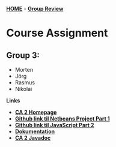 [**HOME**](index.md) - [**Group Review**](/groupreview.md)



# Course Assignment 

## Group 3: 
* Morten
* Jörg
* Rasmus
* Nikolai


**Links**

* <a href="https://www.joergoertel.com/week7/" target="_blank">**CA 2 Homepage**</a>
* <a href="https://github.com/MortenFeldtStudent/CA2Gruppe3" target="_blank">**Github link til Netbeans Project Part 1**</a>
* <a href="https://github.com/tysker/Semester-3-Course-Assignment-2" target="_blank">**Github link til JavaScript Part 2**</a>
* <a href="https://docs.google.com/document/d/1N8gNPhAxuV0p3r3Mmluhbf-ZhQOLApIpVIpDofZ65lc/edit?usp=sharing" target="_blank">**Dokumentation**</a>
* <a href="https://mortenfeldtstudent.github.io/CA2Gruppe3/index.html?overview-summary.html" target="_blank">**CA 2 Javadoc**</a>



